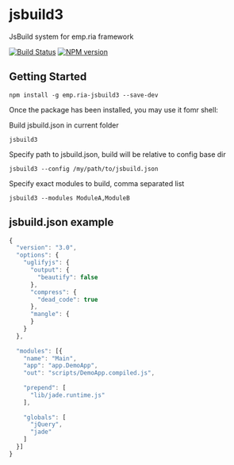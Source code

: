 # jsbuild3

JsBuild system for emp.ria framework

[![Build Status](https://travis-ci.org/viatsyshyn/jsbuild3.png)](https://travis-ci.org/viatsyshyn/jsbuild3)
[![NPM version](https://img.shields.io/npm/v/emp.ria-jsbuild3.svg?style=flat)](https://travis-ci.org/viatsyshyn/jsbuild3)

## Getting Started


```shell
npm install -g emp.ria-jsbuild3 --save-dev
```

Once the package has been installed, you may use it fomr shell:

Build jsbuild.json in current folder

```shell
jsbuild3
```

Specify path to jsbuild.json, build will be relative to config base dir

```shell
jsbuild3 --config /my/path/to/jsbuild.json
```

Specify exact modules to build, comma separated list

```shell
jsbuild3 --modules ModuleA,ModuleB
```

## jsbuild.json example

```js
{
  "version": "3.0",
  "options": {
    "uglifyjs": {
      "output": {
        "beautify": false
      },
      "compress": {
        "dead_code": true
      },
      "mangle": {
      }
    }
  },
  
  "modules": [{
    "name": "Main",
    "app": "app.DemoApp",
    "out": "scripts/DemoApp.compiled.js",
    
    "prepend": [
      "lib/jade.runtime.js"
    ],
    
    "globals": [
      "jQuery",
      "jade"
    ] 
  }]
}
```

